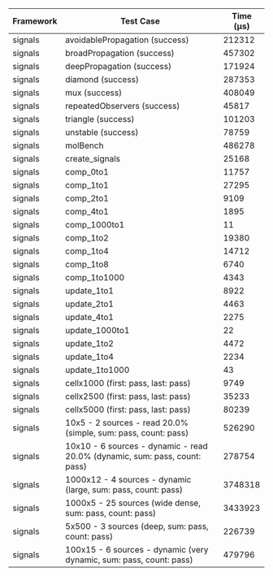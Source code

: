 | Framework | Test Case | Time (μs) |
| --- | --- | --- |
| signals | avoidablePropagation (success) | 212312 |
| signals | broadPropagation (success) | 457302 |
| signals | deepPropagation (success) | 171924 |
| signals | diamond (success) | 287353 |
| signals | mux (success) | 408049 |
| signals | repeatedObservers (success) | 45817 |
| signals | triangle (success) | 101203 |
| signals | unstable (success) | 78759 |
| signals | molBench | 486278 |
| signals | create_signals | 25168 |
| signals | comp_0to1 | 11757 |
| signals | comp_1to1 | 27295 |
| signals | comp_2to1 | 9109 |
| signals | comp_4to1 | 1895 |
| signals | comp_1000to1 | 11 |
| signals | comp_1to2 | 19380 |
| signals | comp_1to4 | 14712 |
| signals | comp_1to8 | 6740 |
| signals | comp_1to1000 | 4343 |
| signals | update_1to1 | 8922 |
| signals | update_2to1 | 4463 |
| signals | update_4to1 | 2275 |
| signals | update_1000to1 | 22 |
| signals | update_1to2 | 4472 |
| signals | update_1to4 | 2234 |
| signals | update_1to1000 | 43 |
| signals | cellx1000 (first: pass, last: pass) | 9749 |
| signals | cellx2500 (first: pass, last: pass) | 35233 |
| signals | cellx5000 (first: pass, last: pass) | 80239 |
| signals | 10x5 - 2 sources - read 20.0% (simple, sum: pass, count: pass) | 526290 |
| signals | 10x10 - 6 sources - dynamic - read 20.0% (dynamic, sum: pass, count: pass) | 278754 |
| signals | 1000x12 - 4 sources - dynamic (large, sum: pass, count: pass) | 3748318 |
| signals | 1000x5 - 25 sources (wide dense, sum: pass, count: pass) | 3433923 |
| signals | 5x500 - 3 sources (deep, sum: pass, count: pass) | 226739 |
| signals | 100x15 - 6 sources - dynamic (very dynamic, sum: pass, count: pass) | 479796 |
